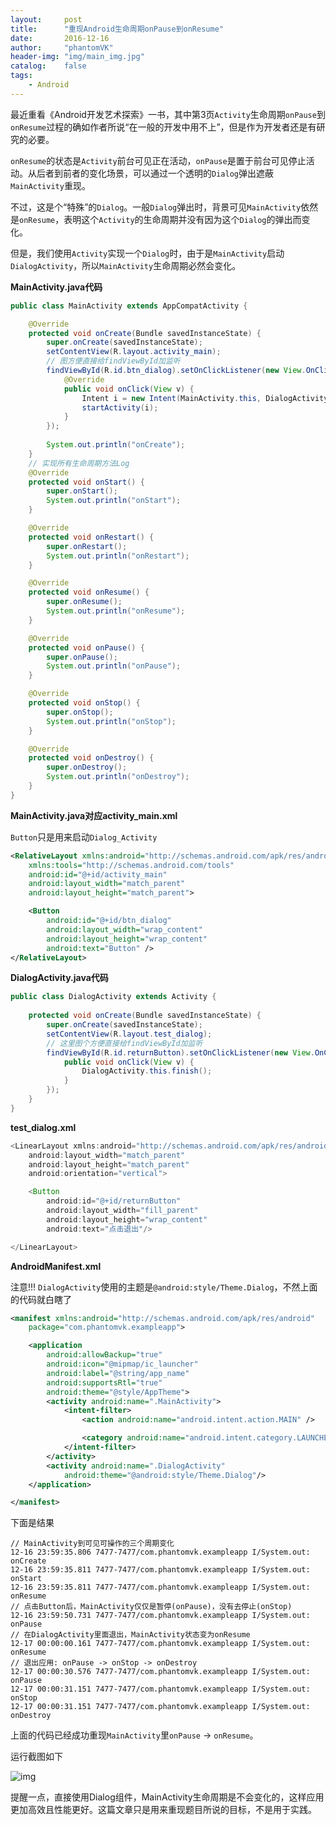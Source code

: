 ```yaml
---
layout:     post
title:      "重现Android生命周期onPause到onResume"
date:       2016-12-16
author:     "phantomVK"
header-img: "img/main_img.jpg"
catalog:    false
tags:
    - Android
---
```


最近重看《Android开发艺术探索》一书，其中第3页`Activity`生命周期`onPause`到`onResume`过程的确如作者所说“在一般的开发中用不上”，但是作为开发者还是有研究的必要。

`onResume`的状态是`Activity`前台可见正在活动，`onPause`是置于前台可见停止活动。从后者到前者的变化场景，可以通过一个透明的`Dialog`弹出遮蔽`MainActivity`重现。

不过，这是个“特殊”的`Dialog`。一般`Dialog`弹出时，背景可见`MainActivity`依然是`onResume`，表明这个`Activity`的生命周期并没有因为这个`Dialog`的弹出而变化。

但是，我们使用`Activity`实现一个`Dialog`时，由于是`MainActivity`启动`DialogActivity`，所以`MainActivity`生命周期必然会变化。


__MainActivity.java代码__


```java
public class MainActivity extends AppCompatActivity {

    @Override
    protected void onCreate(Bundle savedInstanceState) {
        super.onCreate(savedInstanceState);
        setContentView(R.layout.activity_main);
        // 图方便直接给findViewById加监听
        findViewById(R.id.btn_dialog).setOnClickListener(new View.OnClickListener() {
            @Override
            public void onClick(View v) {
                Intent i = new Intent(MainActivity.this, DialogActivity.class);
                startActivity(i);
            }
        });
        
        System.out.println("onCreate");
    }
    // 实现所有生命周期方法Log
    @Override
    protected void onStart() {
        super.onStart();
        System.out.println("onStart");
    }

    @Override
    protected void onRestart() {
        super.onRestart();
        System.out.println("onRestart");
    }

    @Override
    protected void onResume() {
        super.onResume();
        System.out.println("onResume");
    }

    @Override
    protected void onPause() {
        super.onPause();
        System.out.println("onPause");
    }

    @Override
    protected void onStop() {
        super.onStop();
        System.out.println("onStop");
    }

    @Override
    protected void onDestroy() {
        super.onDestroy();
        System.out.println("onDestroy");
    }
}
```

__MainActivity.java对应activity_main.xml__

`Button`只是用来启动`Dialog_Activity`

```xml
<RelativeLayout xmlns:android="http://schemas.android.com/apk/res/android"
    xmlns:tools="http://schemas.android.com/tools"
    android:id="@+id/activity_main"
    android:layout_width="match_parent"
    android:layout_height="match_parent">

    <Button
        android:id="@+id/btn_dialog"
        android:layout_width="wrap_content"
        android:layout_height="wrap_content"
        android:text="Button" />
</RelativeLayout>
```

__DialogActivity.java代码__

```java
public class DialogActivity extends Activity {
    
    protected void onCreate(Bundle savedInstanceState) {
        super.onCreate(savedInstanceState);
        setContentView(R.layout.test_dialog);
        // 这里图个方便直接给findViewById加监听
        findViewById(R.id.returnButton).setOnClickListener(new View.OnClickListener() {
            public void onClick(View v) {
                DialogActivity.this.finish();
            }
        });
    }
}
```

__test_dialog.xml__


```java
<LinearLayout xmlns:android="http://schemas.android.com/apk/res/android"
    android:layout_width="match_parent"
    android:layout_height="match_parent"
    android:orientation="vertical">

    <Button
        android:id="@+id/returnButton"
        android:layout_width="fill_parent"
        android:layout_height="wrap_content"
        android:text="点击退出"/>

</LinearLayout>
```


__AndroidManifest.xml__

注意!!! `DialogActivity`使用的主题是`@android:style/Theme.Dialog`，不然上面的代码就白瞎了

```xml
<manifest xmlns:android="http://schemas.android.com/apk/res/android"
    package="com.phantomvk.exampleapp">

    <application
        android:allowBackup="true"
        android:icon="@mipmap/ic_launcher"
        android:label="@string/app_name"
        android:supportsRtl="true"
        android:theme="@style/AppTheme">
        <activity android:name=".MainActivity">
            <intent-filter>
                <action android:name="android.intent.action.MAIN" />

                <category android:name="android.intent.category.LAUNCHER" />
            </intent-filter>
        </activity>
        <activity android:name=".DialogActivity"
            android:theme="@android:style/Theme.Dialog"/>
    </application>

</manifest>
```

下面是结果

```
// MainActivity到可见可操作的三个周期变化
12-16 23:59:35.806 7477-7477/com.phantomvk.exampleapp I/System.out: onCreate
12-16 23:59:35.811 7477-7477/com.phantomvk.exampleapp I/System.out: onStart
12-16 23:59:35.811 7477-7477/com.phantomvk.exampleapp I/System.out: onResume
// 点击Button后，MainActivity仅仅是暂停(onPause)，没有去停止(onStop)
12-16 23:59:50.731 7477-7477/com.phantomvk.exampleapp I/System.out: onPause
// 在DialogActivity里面退出，MainActivity状态变为onResume
12-17 00:00:00.161 7477-7477/com.phantomvk.exampleapp I/System.out: onResume
// 退出应用: onPause -> onStop -> onDestroy
12-17 00:00:30.576 7477-7477/com.phantomvk.exampleapp I/System.out: onPause
12-17 00:00:31.151 7477-7477/com.phantomvk.exampleapp I/System.out: onStop
12-17 00:00:31.151 7477-7477/com.phantomvk.exampleapp I/System.out: onDestroy
```

上面的代码已经成功重现`MainActivity`里`onPause` -> `onResume`。

运行截图如下

![img](/img/android/onPause_onResume.png)

提醒一点，直接使用Dialog组件，MainActivity生命周期是不会变化的，这样应用更加高效且性能更好。这篇文章只是用来重现题目所说的目标，不是用于实践。


